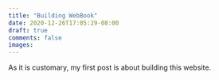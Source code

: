 ```yaml
---
title: "Building WebBook"
date: 2020-12-26T17:05:29-08:00
draft: true
comments: false
images:
---
```


As it is customary, my first post is about building this website.